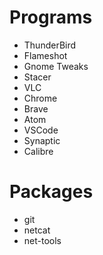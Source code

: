 # Programs

- ThunderBird
- Flameshot
- Gnome Tweaks
- Stacer
- VLC
- Chrome
- Brave
- Atom
- VSCode
- Synaptic
- Calibre


# Packages

- git
- netcat
- net-tools
